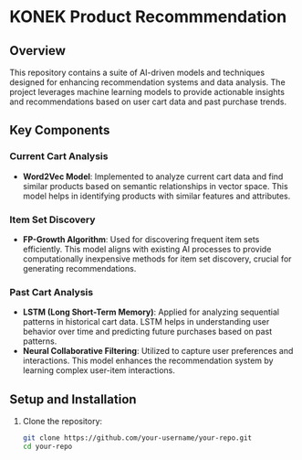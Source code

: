 # KONEK Product Recommmendation

## Overview

This repository contains a suite of AI-driven models and techniques designed for enhancing recommendation systems and data analysis. The project leverages machine learning models to provide actionable insights and recommendations based on user cart data and past purchase trends.

## Key Components

### Current Cart Analysis
- **Word2Vec Model**: Implemented to analyze current cart data and find similar products based on semantic relationships in vector space. This model helps in identifying products with similar features and attributes.

### Item Set Discovery
- **FP-Growth Algorithm**: Used for discovering frequent item sets efficiently. This model aligns with existing AI processes to provide computationally inexpensive methods for item set discovery, crucial for generating recommendations.

### Past Cart Analysis
- **LSTM (Long Short-Term Memory)**: Applied for analyzing sequential patterns in historical cart data. LSTM helps in understanding user behavior over time and predicting future purchases based on past patterns.
- **Neural Collaborative Filtering**: Utilized to capture user preferences and interactions. This model enhances the recommendation system by learning complex user-item interactions.

## Setup and Installation

1. Clone the repository:
   ```bash
   git clone https://github.com/your-username/your-repo.git
   cd your-repo
